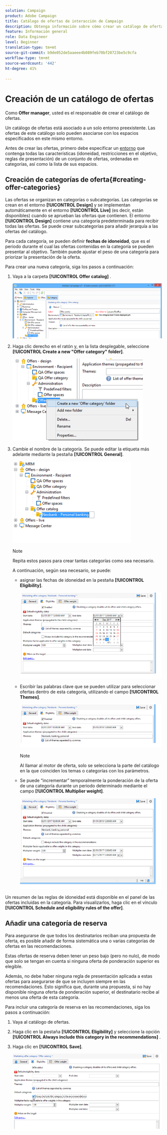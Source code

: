 ```yaml
---
solution: Campaign
product: Adobe Campaign
title: Catálogo de ofertas de interacción de Campaign
description: Obtenga información sobre cómo crear un catálogo de ofertas
feature: Información general
role: Data Engineer
level: Beginner
translation-type: tm+mt
source-git-commit: b9de052de5aaeee4b089feb70bf20723be5c9cfa
workflow-type: tm+mt
source-wordcount: '442'
ht-degree: 41%

---
```


# Creación de un catálogo de ofertas

Como **Offer manager**, usted es el responsable de crear el catálogo de ofertas.

Un catálogo de ofertas está asociado a un solo entorno preexistente. Las ofertas de este catálogo solo pueden asociarse con los espacios especificados en este mismo entorno.

Antes de crear las ofertas, primero debe especificar un [entorno](interaction-env.md) que contenga todas las características (idoneidad, restricciones en el objetivo, reglas de presentación) de un conjunto de ofertas, ordenadas en categorías, así como la lista de sus espacios.

## Creación de categorías de oferta{#creating-offer-categories}

Las ofertas se organizan en categorías o subcategorías. Las categorías se crean en el entorno **[!UICONTROL Design]** y se implementan automáticamente en el entorno **[!UICONTROL Live]** (es decir, están disponibles) cuando se aprueban las ofertas que contienen. El entorno **[!UICONTROL Design]** contiene una categoría predeterminada para recibir todas las ofertas. Se puede crear subcategorías para añadir jerarquía a las ofertas del catálogo.

Para cada categoría, se pueden definir **fechas de idoneidad**, que es el periodo durante el cual las ofertas contenidas en la categoría se pueden presentar al objetivo. También puede ajustar el peso de una categoría para priorizar la presentación de la oferta.

Para crear una nueva categoría, siga los pasos a continuación:

1. Vaya a la carpeta **[!UICONTROL Offer catalog]** .

   ![](assets/offer_cat_create_001.png)

1. Haga clic derecho en el ratón y, en la lista desplegable, seleccione **[!UICONTROL Create a new "Offer category" folder]**.

   ![](assets/offer_cat_create_002.png)

1. Cambie el nombre de la categoría. Se puede editar la etiqueta más adelante mediante la pestaña **[!UICONTROL General]**.

   ![](assets/offer_cat_create_003.png)

   >[!NOTE]
   >
   >Repita estos pasos para crear tantas categorías como sea necesario.

   A continuación, según sea necesario, se puede:

   * asignar las fechas de idoneidad en la pestaña **[!UICONTROL Eligibility]**.

      ![](assets/offer_cat_create_004.png)

   * Escribir las palabras clave que se pueden utilizar para seleccionar ofertas dentro de esta categoría, utilizando el campo **[!UICONTROL Themes]**.

      ![](assets/offer_cat_create_005.png)

      >[!NOTE]
      >
      >Al llamar al motor de oferta, solo se selecciona la parte del catálogo en la que coinciden los temas o categorías con los parámetros.

   * Se puede “incrementar” temporalmente la ponderación de la oferta de una categoría durante un periodo determinado mediante el campo **[!UICONTROL Multiplier weight]**.

      ![](assets/offer_cat_create_006.png)

Un resumen de las reglas de idoneidad está disponible en el panel de las ofertas incluidas en la categoría. Para visualizarlos, haga clic en el vínculo **[!UICONTROL Schedule and eligibility rules of the offer]**.

## Añadir una categoría de reserva

Para asegurarse de que todos los destinatarios reciban una propuesta de oferta, es posible añadir de forma sistemática una o varias categorías de ofertas en las recomendaciones.

Estas ofertas de reserva deben tener un peso bajo (pero no nulo), de modo que solo se tengan en cuenta si ninguna oferta de ponderación superior es elegible.

Además, no debe haber ninguna regla de presentación aplicada a estas ofertas para asegurarse de que se incluyen siempre en las recomendaciones. Esto significa que, durante una propuesta, si no hay disponible ninguna oferta de ponderación superior, el destinatario recibe al menos una oferta de esta categoría.

Para incluir una categoría de reserva en las recomendaciones, siga los pasos a continuación:

1. Vaya al catálogo de ofertas.
1. Haga clic en la pestaña **[!UICONTROL Eligibility]** y seleccione la opción **[!UICONTROL Always include this category in the recommendations]** .
1. Haga clic en **[!UICONTROL Save]**.

   ![](assets/offer_cat_default_001.png)

